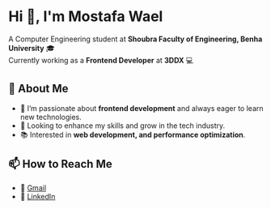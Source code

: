 # Hi 👋, I'm Mostafa Wael

A Computer Engineering student at **Shoubra Faculty of Engineering, Benha University** 🎓  
Currently working as a **Frontend Developer** at **3DDX** 💻

## 🌟 About Me
- 🌱 I’m passionate about **frontend development** and always eager to learn new technologies.
- 🚀 Looking to enhance my skills and grow in the tech industry.
- 📚 Interested in **web development, and performance optimization**.

## 📫 How to Reach Me
- 📧 [Gmail](mostafawael556@gmail.com)
- 🔗 [LinkedIn](https://www.linkedin.com/in/mostafa-wael-b46a37239/)

